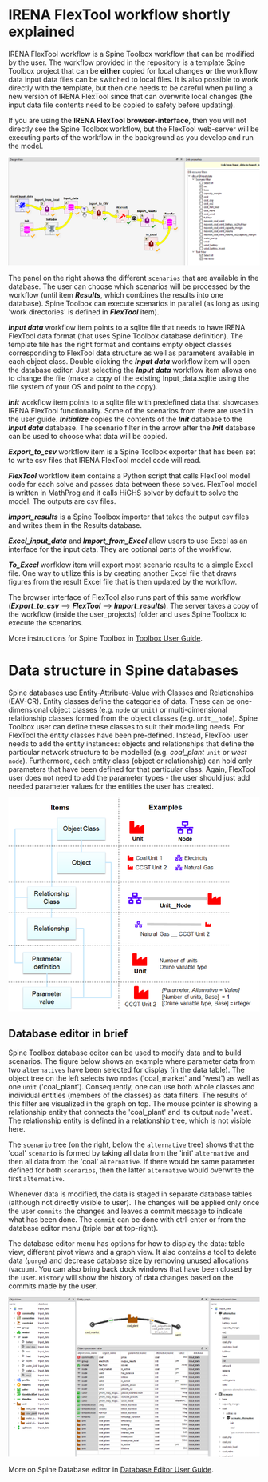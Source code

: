 # IRENA FlexTool workflow shortly explained

IRENA FlexTool workflow is a Spine Toolbox workflow that can be modified by the user. The workflow provided in the repository is a template Spine Toolbox project that can be **either** copied for local changes **or** the workflow data input data files can be switched to local files. It is also possible to work directly with the template, but then one needs to be careful when pulling a new version of IRENA FlexTool since that can overwrite local changes (the input data file contents need to be copied to safety before updating). 

If you are using the **IRENA FlexTool browser-interface**, then you will not directly see the Spine Toolbox workflow, but the FlexTool web-server will be executing parts of the workflow in the background as you develop and run the model.

![IRENA FlexTool workflow](./flextool_workflow.png)

The panel on the right shows the different `scenarios` that are available in the database. 
The user can choose which scenarios will be processed by the workflow (until item ***Results***, 
which combines the results into one database). Spine Toolbox can execute scenarios in parallel 
(as long as using 'work directories' is defined in ***FlexTool*** item).

***Input data*** workflow item points to a sqlite file that needs to have IRENA FlexTool data format 
(that uses Spine Toolbox database definition). The template file has the right format and contains
empty object classes corresponding to FlexTool data structure as well as parameters available 
in each object class. Double clicking the ***Input data*** workflow item will open the database editor. 
Just selecting the ***Input data*** workflow item allows one to change the file (make a copy of the 
existing Input_data.sqlite using the file system of your OS and point to the copy).

***Init*** workflow item points to a sqlite file with predefined data that showcases IRENA FlexTool 
functionality. Some of the scenarios from there are used in the user guide. ***Initialize*** 
copies the contents of the ***Init*** database to the ***Input data*** database. The scenario filter in the arrow after the ***Init*** database can be used to choose what data will be copied.

***Export_to_csv*** workflow item is a Spine Toolbox exporter that has been set to write csv files that IRENA FlexTool model code will read.

***FlexTool*** workflow item contains a Python script that calls FlexTool model code for each solve 
and passes data between these solves. FlexTool model is written in MathProg and it calls HiGHS 
solver by default to solve the model. The outputs are csv files.

***Import_results*** is a Spine Toolbox importer that takes the output csv files and writes them 
in the Results database.

***Excel_input_data*** and ***Import_from_Excel*** allow users to use Excel as an interface for the input data. 
They are optional parts of the workflow.

***To_Excel*** worfklow item will export most scenario results to a simple Excel file. One way to utilize 
this is by creating another Excel file that draws figures from the result Excel file that is then updated by the workflow.

The browser interface of FlexTool also runs part of this same workflow 
(***Export_to_csv*** --> ***FlexTool*** --> ***Import_results***). The server takes a copy of the workflow (inside the user_projects) 
folder and uses Spine Toolbox to execute the scenarios.

More instructions for Spine Toolbox in [Toolbox User Guide](https://spine-toolbox.readthedocs.io/en/latest/?badge=latest).

# Data structure in Spine databases

Spine databases use Entity-Attribute-Value with Classes and Relationships (EAV-CR). Entity classes define the categories of data. These can be one-dimensional object classes (e.g. `node` or `unit`) or multi-dimensional relationship classes formed from the object classes (e.g. `unit__node`). Spine Toolbox user can define these classes to suit their modelling needs. For FlexTool the entity classes have been pre-defined. Instead, FlexTool user needs to add the entity instances: objects and relationships that define the particular network structure to be modelled (e.g. *coal_plant* `unit` or *west* `node`). Furthermore, each entity class (object or relationship) can hold only parameters that have been defined for that particular class. Again, FlexTool user does not need to add the parameter types - the user should just add needed parameter values for the entities the user has created.

![EAV data structure](./EAV_CR.png)

## Database editor in brief

Spine Toolbox database editor can be used to modify data and to build scenarios. 
The figure below shows an example where parameter data from two `alternatives` 
have been selected for display (in the data table). The object tree on the left 
selects two `nodes` ('coal_market' and 'west') as well as one `unit` ('coal_plant'). 
Consequently, one can use both whole classes and individual entities (members of the classes) as data filters.
The results of this filter are visualized in the graph on top. The mouse pointer is showing a relationship 
entity that connects the 'coal_plant' and its output `node` 'west'. The relationship 
entity is defined in a relationship tree, which is not visible here.

The `scenario` tree (on the right, below the `alternative` tree) shows that 
the 'coal' `scenario` is formed by taking all data from the 'init' `alternative` 
and then all data from the 'coal' `alternative`. If there would be same parameter 
defined for both `scenarios`, then the latter `alternative` would overwrite 
the first `alternative`.

Whenever data is modified, the data is staged in separate database tables (although not directly visible to user). The changes will be applied only once the user `commits` the changes and leaves a commit message to indicate what has been done. The `commit` can be done with ctrl-enter or from the database editor menu (triple bar at top-right).

The database editor menu has options for how to display the data: table view, different pivot views and a graph view. It also contains a tool to delete data (`purge`) and decrease database size by removing unused allocations (`vacuum`). You can also bring back dock windows that have been closed by the user. `History` will show the history of data changes based on the commits made by the user.

![Database editor](./database_editor.png)

More on Spine Database editor in [Database Editor User Guide](https://spine-toolbox.readthedocs.io/en/latest/spine_db_editor/index.html).
